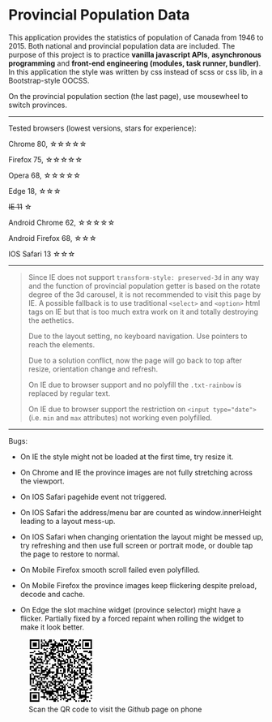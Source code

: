 # Provincial Population Data

This application provides the statistics of population of Canada from 1946 to 2015. Both national and provincial population data are included. The purpose of this project is to practice <strong>vanilla javascript APIs</strong>, <strong>asynchronous programming</strong> and <strong>front-end engineering (modules, task runner, bundler)</strong>. In this application the style was written by css instead of scss or css lib, in a Bootstrap-style OOCSS. 

On the provincial population section (the last page), use mousewheel to switch provinces.

---

Tested browsers (lowest versions, stars for experience):

Chrome 80, ☆☆☆☆☆

Firefox 75, ☆☆☆☆☆

Opera 68, ☆☆☆☆☆

Edge 18, ☆☆☆

~~IE 11~~ ☆

Android Chrome 62, ☆☆☆☆☆

Android Firefox 68, ☆☆☆

IOS Safari 13 ☆☆☆

---

<blockquote>

Since IE does not support `transform-style: preserved-3d` in any way and the function of provincial population getter is based on the rotate degree of the 3d carousel, it is not recommended to visit this page by IE. A possible fallback is to use traditional `<select>` and `<option>` html tags on IE but that is too much extra work on it and totally destroying the aethetics.

Due to the layout setting, no keyboard navigation. Use pointers to reach the elements.

Due to a solution conflict, now the page will go back to top after resize, orientation change and refresh.

On IE due to browser support and no polyfill the `.txt-rainbow` is replaced by regular text.

On IE due to browser support the restriction on `<input type="date">` (i.e. `min` and `max` attributes) not working even polyfilled.

</blockquote>

---

Bugs:

- On IE the style might not be loaded at the first time, try resize it.

- On Chrome and IE the province images are not fully stretching across the viewport.

- On IOS Safari pagehide event not triggered.

- On IOS Safari the address/menu bar are counted as window.innerHeight leading to a layout mess-up.

- On IOS Safari when changing orientation the layout might be messed up, try refreshing and then use full screen or portrait mode, or double tap the page to restore to normal.

- On Mobile Firefox smooth scroll failed even polyfilled.
    
- On Mobile Firefox the province images keep flickering despite preload, decode and cache.

- On Edge the slot machine widget (province selector) might have a flicker. Partially fixed by a forced repaint when rolling the widget to make it look better.


<figure>
    <img src="qr-page.png" alt="QR-code for mobile visit">
    <figcaption>Scan the QR code to visit the Github page on phone</figcaption>
</figure>
